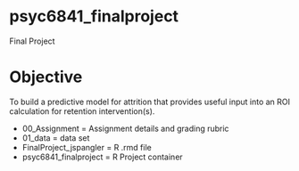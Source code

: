 # psyc6841_finalproject
Final Project

# Objective

To build a predictive model for attrition that provides useful input into an ROI calculation for retention intervention(s). 

- 00_Assignment = Assignment details and grading rubric
- 01_data = data set
- FinalProject_jspangler = R .rmd file
- psyc6841_finalproject = R Project container
